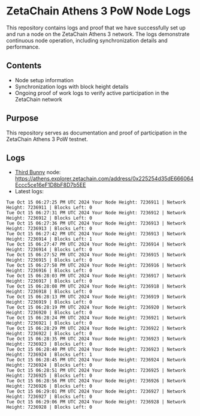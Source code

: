 # ZetaChain Athens 3 PoW Node Logs
This repository contains logs and proof that we have successfully set up and run a node on the ZetaChain Athens 3 network. The logs demonstrate continuous node operation, including synchronization details and performance.

## Contents
- Node setup information
- Synchronization logs with block height details
- Ongoing proof of work logs to verify active participation in the ZetaChain network

## Purpose
This repository serves as documentation and proof of participation in the ZetaChain Athens 3 PoW testnet.

## Logs

- [Third Bunny](https://thirdbunny.xyz/) node: https://athens.explorer.zetachain.com/address/0x225254d35dE666064Eccc5ce16eF1D8bF8D7b5EE
- Latest logs:
```
Tue Oct 15 06:27:25 PM UTC 2024 Your Node Height: 7236911 | Network Height: 7236911 | Blocks Left: 0
Tue Oct 15 06:27:31 PM UTC 2024 Your Node Height: 7236912 | Network Height: 7236912 | Blocks Left: 0
Tue Oct 15 06:27:36 PM UTC 2024 Your Node Height: 7236913 | Network Height: 7236913 | Blocks Left: 0
Tue Oct 15 06:27:42 PM UTC 2024 Your Node Height: 7236913 | Network Height: 7236914 | Blocks Left: 1
Tue Oct 15 06:27:47 PM UTC 2024 Your Node Height: 7236914 | Network Height: 7236914 | Blocks Left: 0
Tue Oct 15 06:27:52 PM UTC 2024 Your Node Height: 7236915 | Network Height: 7236915 | Blocks Left: 0
Tue Oct 15 06:27:58 PM UTC 2024 Your Node Height: 7236916 | Network Height: 7236916 | Blocks Left: 0
Tue Oct 15 06:28:03 PM UTC 2024 Your Node Height: 7236917 | Network Height: 7236917 | Blocks Left: 0
Tue Oct 15 06:28:08 PM UTC 2024 Your Node Height: 7236918 | Network Height: 7236918 | Blocks Left: 0
Tue Oct 15 06:28:13 PM UTC 2024 Your Node Height: 7236919 | Network Height: 7236919 | Blocks Left: 0
Tue Oct 15 06:28:19 PM UTC 2024 Your Node Height: 7236920 | Network Height: 7236920 | Blocks Left: 0
Tue Oct 15 06:28:24 PM UTC 2024 Your Node Height: 7236921 | Network Height: 7236921 | Blocks Left: 0
Tue Oct 15 06:28:29 PM UTC 2024 Your Node Height: 7236922 | Network Height: 7236922 | Blocks Left: 0
Tue Oct 15 06:28:35 PM UTC 2024 Your Node Height: 7236923 | Network Height: 7236923 | Blocks Left: 0
Tue Oct 15 06:28:40 PM UTC 2024 Your Node Height: 7236923 | Network Height: 7236924 | Blocks Left: 1
Tue Oct 15 06:28:45 PM UTC 2024 Your Node Height: 7236924 | Network Height: 7236924 | Blocks Left: 0
Tue Oct 15 06:28:51 PM UTC 2024 Your Node Height: 7236925 | Network Height: 7236925 | Blocks Left: 0
Tue Oct 15 06:28:56 PM UTC 2024 Your Node Height: 7236926 | Network Height: 7236926 | Blocks Left: 0
Tue Oct 15 06:29:01 PM UTC 2024 Your Node Height: 7236927 | Network Height: 7236927 | Blocks Left: 0
Tue Oct 15 06:29:06 PM UTC 2024 Your Node Height: 7236928 | Network Height: 7236928 | Blocks Left: 0
```
